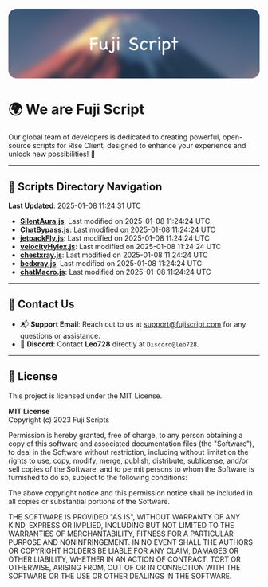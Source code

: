 ![Banner](.github/b.webp)

# 🌍 **We are Fuji Script**

Our global team of developers is dedicated to creating powerful, open-source scripts for Rise Client, designed to enhance your experience and unlock new possibilities! 🌟

---
<!-- SCRIPTS_NAVIGATION_START -->
## 📂 **Scripts Directory Navigation**

**Last Updated**: 2025-01-08 11:24:31 UTC

- **[SilentAura.js](scripts/SilentAura.js)**: Last modified on 2025-01-08 11:24:24 UTC
- **[ChatBypass.js](scripts/ChatBypass.js)**: Last modified on 2025-01-08 11:24:24 UTC
- **[jetpackFly.js](scripts/jetpackFly.js)**: Last modified on 2025-01-08 11:24:24 UTC
- **[velocityHylex.js](scripts/velocityHylex.js)**: Last modified on 2025-01-08 11:24:24 UTC
- **[chestxray.js](scripts/chestxray.js)**: Last modified on 2025-01-08 11:24:24 UTC
- **[bedxray.js](scripts/bedxray.js)**: Last modified on 2025-01-08 11:24:24 UTC
- **[chatMacro.js](scripts/chatMacro.js)**: Last modified on 2025-01-08 11:24:24 UTC

<!-- SCRIPTS_NAVIGATION_END -->

---

## 💬 **Contact Us**  
- 📬 **Support Email**: Reach out to us at [support@fujiscript.com](mailto:support@fujiscript.com) for any questions or assistance.  
- 💬 **Discord**: Contact **Leo728** directly at `Discord@leo728`.

---

## 📜 **License**

This project is licensed under the MIT License.  

**MIT License**  
Copyright (c) 2023 Fuji Scripts  

Permission is hereby granted, free of charge, to any person obtaining a copy of this software and associated documentation files (the "Software"), to deal in the Software without restriction, including without limitation the rights to use, copy, modify, merge, publish, distribute, sublicense, and/or sell copies of the Software, and to permit persons to whom the Software is furnished to do so, subject to the following conditions:  

The above copyright notice and this permission notice shall be included in all copies or substantial portions of the Software.  

THE SOFTWARE IS PROVIDED "AS IS", WITHOUT WARRANTY OF ANY KIND, EXPRESS OR IMPLIED, INCLUDING BUT NOT LIMITED TO THE WARRANTIES OF MERCHANTABILITY, FITNESS FOR A PARTICULAR PURPOSE AND NONINFRINGEMENT. IN NO EVENT SHALL THE AUTHORS OR COPYRIGHT HOLDERS BE LIABLE FOR ANY CLAIM, DAMAGES OR OTHER LIABILITY, WHETHER IN AN ACTION OF CONTRACT, TORT OR OTHERWISE, ARISING FROM, OUT OF OR IN CONNECTION WITH THE SOFTWARE OR THE USE OR OTHER DEALINGS IN THE SOFTWARE.  
